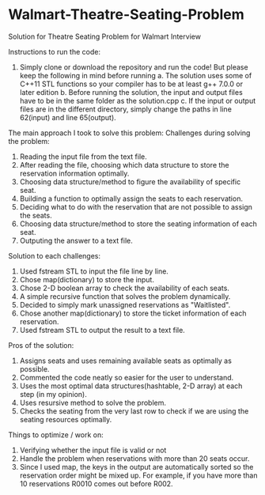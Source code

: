 # Walmart-Theatre-Seating-Problem
Solution for Theatre Seating Problem for Walmart Interview

Instructions to run the code:
1. Simply clone or download the repository and run the code! But please keep the following in mind before running
  a. The solution uses some of C++11 STL functions so your compiler has to be at least g++ 7.0.0 or later edition
  b. Before running the solution, the input and output files have to be in the same folder as the solution.cpp
  c. If the input or output files are in the different directory, simply change the paths in line 62(input) and line 65(output).

The main approach I took to solve this problem:
Challenges during solving the problem:
1. Reading the input file from the text file.
2. After reading the file, choosing which data structure to store the reservation information optimally.
3. Choosing data structure/method to figure the availability of specific seat.
4. Building a function to optimally assign the seats to each reservation.
5. Deciding what to do with the reservation that are not possible to assign the seats.
6. Choosing data structure/method to store the seating information of each seat.
7. Outputing the answer to a text file.

Solution to each challenges:
1. Used fstream STL to input the file line by line.
2. Chose map(dictionary) to store the input.
3. Chose 2-D boolean array to check the availability of each seats.
4. A simple recursive function that solves the problem dynamically.
5. Decided to simply mark unassigned reservations as "Waitlisted".
6. Chose another map(dictionary) to store the ticket information of each reservation.
7. Used fstream STL to output the result to a text file.

Pros of the solution:
1. Assigns seats and uses remaining available seats as optimally as possible.
2. Commented the code neatly so easier for the user to understand.
3. Uses the most optimal data structures(hashtable, 2-D array) at each step (in my opinion).
4. Uses resursive method to solve the problem.
5. Checks the seating from the very last row to check if we are using the seating resources optimally.

Things to optimize / work on:
1. Verifying whether the input file is valid or not
2. Handle the problem when reservations with more than 20 seats occur.
3. Since I used map, the keys in the output are automatically sorted so the reservation order might be mixed up. 
   For example, if you have more than 10 reservations R0010 comes out before R002.

